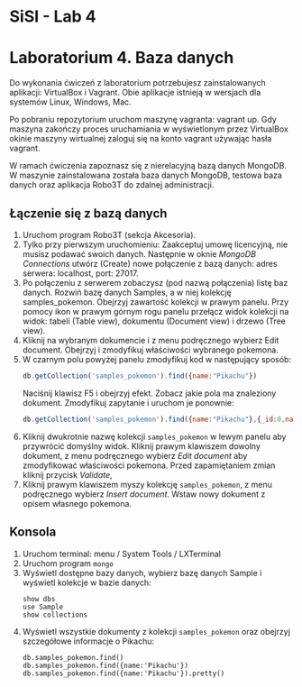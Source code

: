 # SiSI - Lab 4

# Laboratorium 4. Baza danych

Do wykonania ćwiczeń z laboratorium potrzebujesz zainstalowanych aplikacji: VirtualBox i Vagrant. Obie aplikacje istnieją w wersjach dla systemów Linux, Windows, Mac.

Po pobraniu repozytorium uruchom maszynę vagranta: vagrant up. Gdy maszyna zakończy proces uruchamiania w wyświetlonym przez VirtualBox okinie maszyny wirtualnej zaloguj się na konto vagrant używając hasła vagrant.

W ramach ćwiczenia zapoznasz się z nierelacyjną bazą danych MongoDB. W maszynie zainstalowana została baza danych MongoDB, testowa baza danych oraz aplikacja Robo3T do zdalnej administracji.

## Łączenie się z bazą danych

1. Uruchom program Robo3T (sekcja Akcesoria).
2. Tylko przy pierwszym uruchomieniu: Zaakceptuj umowę licencyjną, nie musisz podawać swoich danych. Następnie w oknie *MongoDB Connections* utwórz (Create) nowe połączenie z bazą danych: adres serwera: localhost, port: 27017.
3. Po połączeniu z serwerem zobaczysz (pod nazwą połączenia) listę baz danych. Rozwiń bazę danych Samples, a w niej kolekcję samples_pokemon. Obejrzyj zawartość kolekcji w prawym panelu. Przy pomocy ikon w prawym górnym rogu panelu przełącz widok kolekcji na widok: tabeli (Table view), dokumentu (Document view) i drzewo (Tree view).
4.  Kliknij na wybranym dokumencie i z menu podręcznego wybierz Edit document. Obejrzyj i zmodyfikuj właściwości wybranego pokemona.
5. W czarnym polu powyżej panelu zmodyfikuj kod w następujący sposób:
   ```javascript
   db.getCollection('samples_pokemon').find({name:"Pikachu"})
   ```
   Naciśnij klawisz F5 i obejrzyj efekt. Zobacz jakie pola ma znaleziony dokument. Zmodyfikuj zapytanie i uruchom je ponownie:
   ```javascript
   db.getCollection('samples_pokemon').find({name:"Pikachu"},{_id:0,name:1,weight:1})
   ```
6. Kliknij dwukrotnie nazwę kolekcji `samples_pokemon` w lewym panelu aby przywrócić domyślny widok.  Kliknij prawym klawiszem dowolny dokument, z menu podręcznego wybierz *Edit document* aby zmodyfikować właściwości pokemona. Przed zapamiętaniem zmian kliknij przycisk *Validate*,
7. Kliknij prawym klawiszem myszy kolekcję `samples_pokemon`, z menu podręcznego wybierz *Insert document*. Wstaw nowy dokument z opisem własnego pokemona.

## Konsola

1. Uruchom terminal: menu / System Tools / LXTerminal
2. Uruchom program `mongo`
3. Wyświetl dostępne bazy danych, wybierz bazę danych Sample i wyświetl kolekcje w bazie danych:
   ```
   show dbs
   use Sample
   show collections
   ```
4. Wyświetl wszystkie dokumenty z kolekcji `samples_pokemon` oraz obejrzyj szczegółowe informacje o Pikachu:
    ```
    db.samples_pokemon.find()
    db.samples_pokemon.find({name:'Pikachu'})
    db.samples_pokemon.find({name:'Pikachu'}).pretty()
    ```



